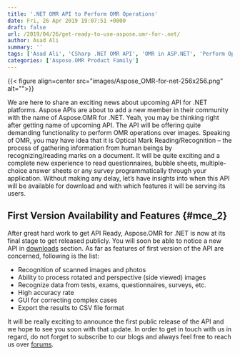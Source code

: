 ```yaml
---
title: '.NET OMR API to Perform OMR Operations'
date: Fri, 26 Apr 2019 19:07:51 +0000
draft: false
url: /2019/04/26/get-ready-to-use-aspose.omr-for-.net/
author: Asad Ali
summary: ''
tags: ['Asad Ali', 'CSharp .NET OMR API', 'OMR in ASP.NET', 'Perform Optical Mark Recognition in Csharp']
categories: ['Aspose.OMR Product Family']
---
```




{{< figure align=center src="images/Aspose_OMR-for-net-256x256.png" alt="">}}


We are here to share an exciting news about upcoming API for .NET platforms. Aspose APIs are about to add a new member in their community with the name of Aspose.OMR for .NET. Yeah, you may be thinking right after getting name of upcoming API. The API will be offering quite demanding functionality to perform OMR operations over images. Speaking of OMR, you may have idea that it is Optical Mark Reading/Recognition – the process of gathering information from human beings by recognizing/reading marks on a document. It will be quite exciting and a complete new experience to read questionnaires, bubble sheets, multiple-choice answer sheets or any survey programmatically through your application. Without making any delay, let’s have insights into when this API will be available for download and with which features it will be serving its users.

## First Version Availability and Features {#mce_2}

After great hard work to get API Ready, Aspose.OMR for .NET is now at its final stage to get released publicly. You will soon be able to notice a new API in [downloads][1] section. As far as features of first version of the API are concerned, following is the list:

*   Recognition of scanned images and photos
*   Ability to process rotated and perspective (side viewed) images
*   Recognize data from tests, exams, questionnaires, surveys, etc.
*   High accuracy rate
*   GUI for correcting complex cases
*   Export the results to CSV file format

It will be really exciting to announce the first public release of the API and we hope to see you soon with that update. In order to get in touch with us in regard, do not forget to subscribe to our blogs and always feel free to reach us over [forums][2].




[1]: https://downloads.aspose.com/ "Aspose Downloads"
[2]: https://forum.aspose.com/c/omr "Aspose.OMR Forums"




